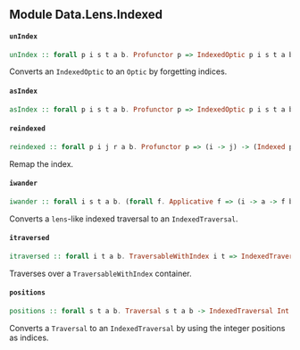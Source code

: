 ## Module Data.Lens.Indexed

#### `unIndex`

``` purescript
unIndex :: forall p i s t a b. Profunctor p => IndexedOptic p i s t a b -> Optic p s t a b
```

Converts an `IndexedOptic` to an `Optic` by forgetting indices.

#### `asIndex`

``` purescript
asIndex :: forall p i s t a b. Profunctor p => IndexedOptic p i s t a b -> Optic p s t i b
```

#### `reindexed`

``` purescript
reindexed :: forall p i j r a b. Profunctor p => (i -> j) -> (Indexed p i a b -> r) -> Indexed p j a b -> r
```

Remap the index.

#### `iwander`

``` purescript
iwander :: forall i s t a b. (forall f. Applicative f => (i -> a -> f b) -> s -> f t) -> IndexedTraversal i s t a b
```

Converts a `lens`-like indexed traversal to an `IndexedTraversal`.

#### `itraversed`

``` purescript
itraversed :: forall i t a b. TraversableWithIndex i t => IndexedTraversal i (t a) (t b) a b
```

Traverses over a `TraversableWithIndex` container.

#### `positions`

``` purescript
positions :: forall s t a b. Traversal s t a b -> IndexedTraversal Int s t a b
```

Converts a `Traversal` to an `IndexedTraversal` by using the integer
positions as indices.


